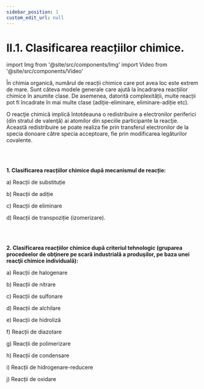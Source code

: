 ```yaml
---
sidebar_position: 1
custom_edit_url: null
---
```


# II.1. Clasificarea reacțiilor chimice.


import Img from '@site/src/components/Img'
import Video from '@site/src/components/Video'


<div class="alert alert--primary" role="alert">

În chimia organică, numărul de reacții chimice care pot avea loc este extrem de mare. Sunt câteva modele generale care ajută la încadrarea reacțiilor chimice în anumite clase. De asemenea, datorită complexității, multe reacții pot fi încadrate în mai multe clase (adiție-eliminare, eliminare-adiție etc).

O reacţie chimică implică întotdeauna o redistribuire a electronilor periferici (din stratul de valenţă) ai atomilor din speciile participante la reacţie. Această redistribuire se poate realiza fie prin transferul electronilor de la specia donoare către specia acceptoare, fie prin modificarea legăturilor covalente.



</div>






<br></br>



<div class="alert alert--primary" role="alert">

**1. Clasificarea reacțiilor chimice după mecanismul de reacție:** 

a)	Reacții de substituție

b)	Reacții de adiție

c)	Reacții de eliminare

d)	Reacții de transpoziție (izomerizare).



</div>


<br></br>

<div class="alert alert--primary" role="alert">

**2. Clasificarea reacțiilor chimice după criteriul tehnologic (gruparea procedeelor de obţinere pe scară industrială a produşilor, pe baza unei reacţii chimice individuală):**

a)	Reacții de halogenare

b)	Reacții de nitrare

c)	Reacții de sulfonare

d)	Reacții de alchilare

e)	Reacții de hidroliză

f)	Reacții de diazotare

g)	Reacții de polimerizare

h)	Reacții de condensare

i)	Reacții de hidrogenare-reducere

j)	Reacții de oxidare




</div>


